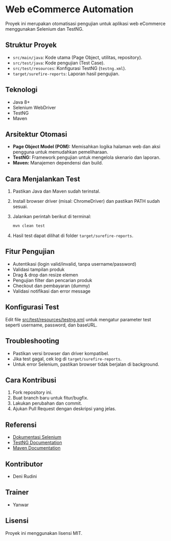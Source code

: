 # Web eCommerce Automation

Proyek ini merupakan otomatisasi pengujian untuk aplikasi web eCommerce menggunakan Selenium dan TestNG.

## Struktur Proyek

- `src/main/java`: Kode utama (Page Object, utilitas, repository).
- `src/test/java`: Kode pengujian (Test Case).
- `src/test/resources`: Konfigurasi TestNG (`testng.xml`).
- `target/surefire-reports`: Laporan hasil pengujian.

## Teknologi

- Java 8+
- Selenium WebDriver
- TestNG
- Maven

## Arsitektur Otomasi

- **Page Object Model (POM):** Memisahkan logika halaman web dan aksi pengguna untuk memudahkan pemeliharaan.
- **TestNG:** Framework pengujian untuk mengelola skenario dan laporan.
- **Maven:** Manajemen dependensi dan build.

## Cara Menjalankan Test

1. Pastikan Java dan Maven sudah terinstal.
2. Install browser driver (misal: ChromeDriver) dan pastikan PATH sudah sesuai.
3. Jalankan perintah berikut di terminal:

   ```sh
   mvn clean test
   ```

4. Hasil test dapat dilihat di folder `target/surefire-reports`.

## Fitur Pengujian

- Autentikasi (login valid/invalid, tanpa username/password)
- Validasi tampilan produk
- Drag & drop dan resize elemen
- Pengujian filter dan pencarian produk
- Checkout dan pembayaran (dummy)
- Validasi notifikasi dan error message

## Konfigurasi Test

Edit file [src/test/resources/testng.xml](src/test/resources/testng.xml) untuk mengatur parameter test seperti username, password, dan baseURL.

## Troubleshooting

- Pastikan versi browser dan driver kompatibel.
- Jika test gagal, cek log di `target/surefire-reports`.
- Untuk error Selenium, pastikan browser tidak berjalan di background.

## Cara Kontribusi

1. Fork repository ini.
2. Buat branch baru untuk fitur/bugfix.
3. Lakukan perubahan dan commit.
4. Ajukan Pull Request dengan deskripsi yang jelas.

## Referensi

- [Dokumentasi Selenium](https://www.selenium.dev/documentation/)
- [TestNG Documentation](https://testng.org/doc/)
- [Maven Documentation](https://maven.apache.org/guides/)

## Kontributor

- Deni Rudini

## Trainer
- Yanwar 

## Lisensi

Proyek ini menggunakan lisensi MIT.